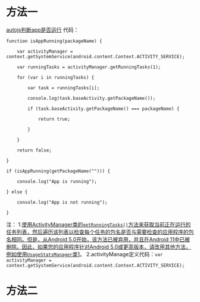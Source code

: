 # 方法一
[autojs判断app是否运行](https://juejin.cn/s/autojs%E5%88%A4%E6%96%ADapp%E6%98%AF%E5%90%A6%E8%BF%90%E8%A1%8C)
代码：

```
function isAppRunning(packageName) {
    
    var activityManager = context.getSystemService(android.content.Context.ACTIVITY_SERVICE);

    var runningTasks = activityManager.getRunningTasks(1);

    for (var i in runningTasks) {

        var task = runningTasks[i];

        console.log(task.baseActivity.getPackageName());

        if (task.baseActivity.getPackageName() === packageName) {

            return true;

        }

    }

    return false;

}

if (isAppRunning(getPackageName(""))) {

    console.log("App is running");

} else {

    console.log("App is not running");

}
```

注：
1.[使用ActivityManager类的`getRunningTasks()`方法来获取当前正在运行的任务列表，然后遍历该列表以检查每个任务的包名是否与需要检查的应用程序的包名相同。但是，从Android 5.0开始，该方法已被弃用，并且在Android 11中已被删除。因此，如果您的应用程序针对Android 5.0或更高版本，请改用其他方法，例如使用`UsageStatsManager`类](https://cloud.tencent.com/developer/article/1731867)[1](https://cloud.tencent.com/developer/article/1731867)。
2.activityManage定义代码：`var activityManager = context.getSystemService(android.content.Context.ACTIVITY_SERVICE);`


# 方法二
